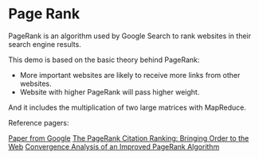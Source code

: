 # Page Rank #

PageRank is an algorithm used by Google Search to rank websites in their search engine results.

This demo is based on the basic theory behind PageRank:

- More important websites are likely to receive more links from other websites.
- Website with higher PageRank will pass higher weight.

And it includes the multiplication of two large matrices with MapReduce.

Reference pagers:

[Paper from Google](http://citeseerx.ist.psu.edu/viewdoc/download;jsessionid=B12F2305C6BE51FF998B2024CFE71F05?doi=10.1.1.38.5427&rep=rep1&type=pdf)
[The PageRank Citation Ranking: Bringing Order to the Web](http://ilpubs.stanford.edu:8090/422/1/1999-66.pdf)
[Convergence Analysis of an Improved PageRank Algorithm](https://projects.ncsu.edu/crsc/reports/ftp/pdf/crsc-tr04-02.pdf) 